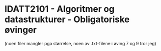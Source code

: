 # IDATT2101 - Algoritmer og datastrukturer - Obligatoriske øvinger

(noen filer mangler pga størrelse, noen av .txt-filene i øving 7 og 9 tror jeg)
